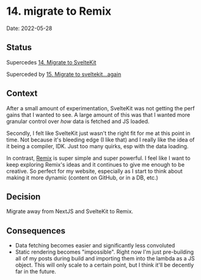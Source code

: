 # 14. migrate to Remix

Date: 2022-05-28

## Status

Supercedes [14. Migrate to SvelteKit](0014-migrate-to-sveltekit)

Superceded by [15. Migrate to sveltekit...again](0015-migrate-to-sveltekit-again.md)

## Context

After a small amount of experimentation, SvelteKit was not getting the perf gains that I wanted to see. A large amount of this was that I wanted more granular control over _how_ data is fetched and JS loaded.

Secondly, I felt like SvelteKit just wasn't the right fit for me at this point in time. Not because it's bleeding edge (I like that) and I really like the idea of it being a compiler, IDK. Just too many quirks, esp with the data loading.

In contrast, [Remix](https://remix.run/) is super simple and super powerful. I feel like I want to keep exploring Remix's ideas and it continues to give me enough to be creative. So perfect for my website, especially as I start to think about making it more dynamic (content on GitHub, or in a DB, etc.)

## Decision

Migrate away from NextJS and SvelteKit to Remix.

## Consequences

- Data fetching becomes easier and significantly less convoluted
- Static rendering becomes "impossible". Right now I'm just pre-building all of my posts during build and importing them into the lambda as a JS object. This will only scale to a certain point, but I think it'll be decently far in the future.
